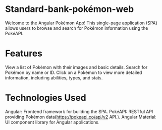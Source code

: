 # Standard-bank-pokémon-web

Welcome to the Angular Pokémon App! This single-page application (SPA) allows users to browse and search for Pokémon information using the PokéAPI.

# Features

View a list of Pokémon with their images and basic details.
Search for Pokémon by name or ID.
Click on a Pokémon to view more detailed information, including abilities, types, and stats.

# Technologies Used
Angular: Frontend framework for building the SPA.
PokéAPI: RESTful API providing Pokémon data(https://pokeapi.co/api/v2 API.).
Angular Material: UI component library for Angular applications.
